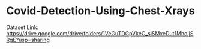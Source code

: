 # Covid-Detection-Using-Chest-Xrays

Dataset Link: https://drive.google.com/drive/folders/1VeGuTDGpVkeO_slSMxeDut1MhoIjSRgE?usp=sharing
